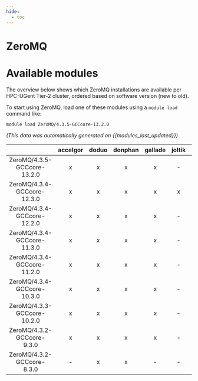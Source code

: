 ```yaml
---
hide:
  - toc
---
```


ZeroMQ
======

# Available modules


The overview below shows which ZeroMQ installations are available per HPC-UGent Tier-2 cluster, ordered based on software version (new to old).

To start using ZeroMQ, load one of these modules using a `module load` command like:

```shell
module load ZeroMQ/4.3.5-GCCcore-13.2.0
```

*(This data was automatically generated on {{modules_last_updated}})*  

| |accelgor|doduo|donphan|gallade|joltik|shinx|skitty|
| :---: | :---: | :---: | :---: | :---: | :---: | :---: | :---: |
|ZeroMQ/4.3.5-GCCcore-13.2.0|x|x|x|x|-|x|x|
|ZeroMQ/4.3.4-GCCcore-12.3.0|x|x|x|x|x|x|x|
|ZeroMQ/4.3.4-GCCcore-12.2.0|x|x|x|x|-|-|-|
|ZeroMQ/4.3.4-GCCcore-11.3.0|x|x|x|x|-|x|-|
|ZeroMQ/4.3.4-GCCcore-11.2.0|x|x|x|x|-|-|-|
|ZeroMQ/4.3.4-GCCcore-10.3.0|x|x|x|x|-|-|-|
|ZeroMQ/4.3.3-GCCcore-10.2.0|x|x|x|x|-|-|-|
|ZeroMQ/4.3.2-GCCcore-9.3.0|x|x|x|x|-|-|-|
|ZeroMQ/4.3.2-GCCcore-8.3.0|-|x|x|-|-|-|-|
